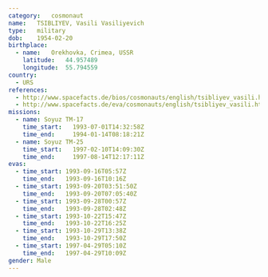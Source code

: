 ```yaml
---
category:	cosmonaut
name:	TSIBLIYEV, Vasili Vasiliyevich 
type:	military
dob:	1954-02-20
birthplace:
  - name:	Orekhovka, Crimea, USSR 
    latitude:	44.957489
    longitude:	55.794559
country:
  - URS
references:
  - http://www.spacefacts.de/bios/cosmonauts/english/tsibliyev_vasili.htm
  - http://www.spacefacts.de/eva/cosmonauts/english/tsibliyev_vasili.htm
missions:
  - name: Soyuz TM-17
    time_start:   1993-07-01T14:32:58Z
    time_end:     1994-01-14T08:18:21Z
  - name: Soyuz TM-25
    time_start:   1997-02-10T14:09:30Z
    time_end:     1997-08-14T12:17:11Z
evas:
  - time_start: 1993-09-16T05:57Z
    time_end:   1993-09-16T10:16Z
  - time_start: 1993-09-20T03:51:50Z
    time_end:   1993-09-20T07:05:40Z
  - time_start: 1993-09-28T00:57Z
    time_end:   1993-09-28T02:48Z
  - time_start: 1993-10-22T15:47Z
    time_end:   1993-10-22T16:25Z
  - time_start: 1993-10-29T13:38Z
    time_end:   1993-10-29T17:50Z
  - time_start: 1997-04-29T05:10Z
    time_end:   1997-04-29T10:09Z
gender:	Male
---
```

